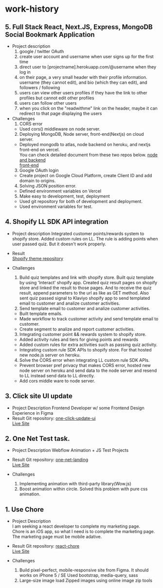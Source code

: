 # work-history
## 5. Full Stack React, Next.JS, Express, MongoDB Social Bookmark Application
  - Project description
    1) google / twitter OAuth
    2) create user account and username when user signs up for the first time
    3) direct user to [projectname].herokuapp.com/@username when they log in
    4) on their page, a very small header with their profile information. username (they cannot edit), and bio (which they can edit), and followers / following
    5) users can view other users profiles if they have the link to other profiles but cannot edit other profiles
    6) users can follow other users
    7) when you click on the "readwithme" link on the header, maybe it can redirect to that page displaying the users
  - Challenges
    1) CORS error
      - Used cors() middleware on node server.
    2) Deploying MongoDB, Node server, front-end(Nextjs) on cloud server.
      - Deployed mongodb to atlas, node backend on heroku, and nextjs front-end on vercel. <br /> You can check detailed document from these two repos below.
        [node and backend](https://github.com/Cardoso-topdev/sayem-node-server) <br />
        [front-end](https://github.com/Cardoso-topdev/sayem-nextjs-vercel) <br />
    3) Google OAuth login 
      - Create project on Google Cloud Platform, create Client ID and add domain to origins.
    4) Solving JSON position error.
      - Defined environment variables on Vercel
    5) Make easy to development, test, deployment
      - Used git repository for both of development and deployment.
      - Used environment variables for test.
## 4. Shopify LL SDK API integration
  - Project description
    Integrated customer points/rewards system to shopify store. Added custom rules on LL. The rule is adding points when user passed quiz. But it doesn't work properly.
  - Result <br />
    [Shopify theme repository](https://github.com/Cardoso-topdev/advanced-shopify-theme)
    
  - Challenges
    1) Build quiz templates and link with shopify store.
      Built quiz template by using 'Interact' shopify app. Created quiz result pages on shopify store and linked the result to those pages. And to receive the quiz result, append parameters to the url as like as GET method. Also sent quiz passed signal to Klaviyo shopify app to send templated email to customer and analize customer activities.
    2) Send template email to customer and analize customer activities.
      - Built template emails.
      - Made workflow to track customer activity and send template email to customer.  
      - Create segment to analize and report customer activities.
    3) Integrating customer point && rewards system to shopify store.
      - Added activity rules and tiers for giving points and rewards
      - Added custom rules for extra activities such as passing quiz activity.
      - Integrating custom rule SDK APIs to shopify store. For that hosted new node.js server on heroku.
    4) Solve the CORS error when integrating LL custom rule SDK APIs.
      - Prevent browser pref privacy that makes CORS error, hosted new node server on heroku and send data to the node server and resend to LL instead send data to LL directly.
      - Add cors middle ware to node server.
## 3. Click site UI update
  - Project Description
    Frontend Developer w/ some Frontend Design Experience in Figma
  - Result
    Git repository: [one-click-update-ui](https://github.com/Cardoso-topdev/one-click-update-ui) <br />
    [Live Site](https://oscar-update-click.netlify.app/)
    
## 2. One Net Test task.
  - Project Description
    Webflow Animation + JS Test Projects
  - Result
    Git repository: [one-net-landing](https://github.com/Cardoso-topdev/one-net-landing) <br />
    [Live Site](https://oscar-one-net-test.netlify.app/)
    
  - Challenges
    1) Implementing animation with third-party library(Wow.js)
    2) Boost animation within circle. Solved this problem with pure css animation.

## 1. Use Chore 
  - Project Description <br />
    I am seeking a react developer to complete my marketing page.<br />Chore is an iOS app, so what I need is to complete the marketing page.  The marketing page must be mobile adative.
  
  - Result
    Git repository: [react-chore](https://github.com/Cardoso-topdev/react-chore) <br/>
    [Live Site](https://usechore.netlify.app/)
   
  - Challenges
    1) Build pixel-perfect, mobile-responsive site from Figma. It should works on <addr>iPhone 5 / SE</addr>
      Used bootstrap, media-query, sass
    2) Large-size image load
      Zipped images using online image zip tools
